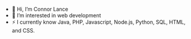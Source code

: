 - 👋 Hi, I’m Connor Lance
- 👀 I’m interested in web development
- ⚡ I currently know Java, PHP, Javascript, Node.js, Python, SQL, HTML, and CSS.

<!---
connorlance/connorlance is a ✨ special ✨ repository because its `README.md` (this file) appears on your GitHub profile.
You can click the Preview link to take a look at your changes.
--->
